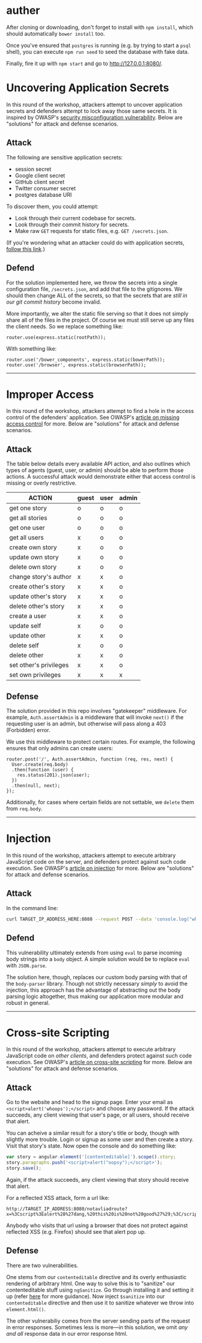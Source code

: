 # auther

After cloning or downloading, don't forget to install with `npm install`, which should automatically `bower install` too.

Once you've ensured that `postgres` is running (e.g. by trying to start a `psql` shell), you can execute `npm run seed` to seed the database with fake data.

Finally, fire it up with `npm start` and go to http://127.0.0.1:8080/.

# Uncovering Application Secrets

In this round of the workshop, attackers attempt to uncover application secrets and defenders attempt to lock away those same secrets. It is inspired by OWASP's [security misconfiguration vulnerability](https://www.owasp.org/index.php/Top_10_2013-A5-Security_Misconfiguration). Below are "solutions" for attack and defense scenarios.

## Attack

The following are sensitive application secrets:

- session secret
- Google client secret
- GitHub client secret
- Twitter consumer secret
- postgres database URI

To discover them, you could attempt:

- Look through their current codebase for secrets.
- Look through their commit history for secrets.
- Make raw `GET` requests for static files, e.g. `GET /secrets.json`.

(If you're wondering what an attacker could do with application secrets, [follow this link](http://stackoverflow.com/a/7132392/1470694).)

## Defend

For the solution implemented here, we throw the secrets into a single configuration file, `/secrets.json`, and add that file to the gitignores. We should then change ALL of the secrets, so that the secrets that are *still in our git commit history* become invalid.

More importantly, we alter the static file serving so that it does not simply share all of the files in the project. Of course we must still serve up any files the client needs. So we replace something like:

```
router.use(express.static(rootPath));
```

With something like:

```
router.use('/bower_components', express.static(bowerPath));
router.use('/browser', express.static(browserPath));
```

---

# Improper Access

In this round of the workshop, attackers attempt to find a hole in the access control of the defenders' application. See OWASP's [article on missing access control](https://www.owasp.org/index.php/Top_10_2013-A7-Missing_Function_Level_Access_Control) for more. Below are "solutions" for attack and defense scenarios.

## Attack

The table below details every available API action, and also outlines which types of agents (guest, user, or admin) should be able to perform those actions. A successful attack would demonstrate either that access control is missing or overly restrictive.

|ACTION                 |guest |user |admin |
|-----------------------|------|-----|------|
|get one story          |o     |o    |o     |
|get all stories        |o     |o    |o     |
|get one user           |o     |o    |o     |
|get all users          |x     |o    |o     |
|create own story       |x     |o    |o     |
|update own story       |x     |o    |o     |
|delete own story       |x     |o    |o     |
|change story's author  |x     |x    |o     |
|create other's story   |x     |x    |o     |
|update other's story   |x     |x    |o     |
|delete other's story   |x     |x    |o     |
|create a user          |x     |x    |o     |
|update self            |x     |o    |o     |
|update other           |x     |x    |o     |
|delete self            |x     |o    |o     |
|delete other           |x     |x    |o     |
|set other's privileges |x     |x    |o     |
|set own privileges     |x     |x    |x     |

## Defense

The solution provided in this repo involves "gatekeeper" middleware. For example, `Auth.assertAdmin` is a middleware that will invoke `next()` if the requesting user is an admin, but otherwise will pass along a 403 (Forbidden) error.

We use this middleware to protect certain routes. For example, the following ensures that only admins can create users:

```
router.post('/', Auth.assertAdmin, function (req, res, next) {
  User.create(req.body)
  .then(function (user) {
    res.status(201).json(user);
  })
  .then(null, next);
});
```

Additionally, for cases where certain fields are not settable, we `delete` them from `req.body`.

---

# Injection

In this round of the workshop, attackers attempt to execute arbitrary JavaScript code on the server, and defenders protect against such code execution. See OWASP's [article on injection](https://www.owasp.org/index.php/Top_10_2013-A1-Injection) for more. Below are "solutions" for attack and defense scenarios.

## Attack

In the command line:

```bash
curl TARGET_IP_ADDRESS_HERE:8080 --request POST --data 'console.log("whoops")' --header 'Content-Type: application/json'
```

## Defend

This vulnerability ultimately extends from using `eval` to parse incoming body strings into a `body` object. A simple solution would be to replace `eval` with `JSON.parse`.

The solution here, though, replaces our custom body parsing with that of the `body-parser` library. Though not strictly necessary *simply* to avoid the injection, this approach has the advantage of abstracting out the body parsing logic altogether, thus making our application more modular and robust in general.

---

# Cross-site Scripting

In this round of the workshop, attackers attempt to execute arbitrary JavaScript code on *other clients*, and defenders protect against such code execution. See OWASP's [article on cross-site scripting](https://www.owasp.org/index.php/Top_10_2013-A3-Cross-Site_Scripting_(XSS)) for more. Below are "solutions" for attack and defense scenarios.

## Attack

Go to the website and head to the signup page. Enter your email as `<script>alert('whoops');</script>` and choose any password. If the attack succeeds, any client viewing that user's page, or all users, should receive that alert.

You can acheive a similar result for a story's title or body, though with slightly more trouble. Login or signup as some user and then create a story. Visit that story's state. Now open the console and do something like:

```js
var story = angular.element('[contenteditable]').scope().story;
story.paragraphs.push('<script>alert("oopsy");</script>');
story.save();
```

Again, if the attack succeeds, any client viewing that story should receive that alert.

For a reflected XSS attack, form a url like:

```
http://TARGET_IP_ADDRESS:8080/notavliadroute?x=%3Cscript%3Ealert%28%27dang,%20this%20is%20not%20good%27%29;%3C/script%3E
```

Anybody who visits that url using a browser that does not protect against reflected XSS (e.g. Firefox) should see that alert pop up.

## Defense

There are two vulnerabilities.

One stems from our `contenteditable` directive and its overly enthusiastic rendering of arbitrary html. One way to solve this is to "sanitize" our contenteditable stuff using `ngSanitize`. Go through installing it and setting it up (refer [here](https://docs.angularjs.org/api/ngSanitize) for more guidance). Now inject `$sanitize` into our `contenteditable` directive and then use it to sanitize whatever we throw into `element.html()`.

The other vulnerabiliy comes from the server sending parts of the request in error responses. Sometimes less is more—in this solution, we omit *any and all* response data in our error response html.

